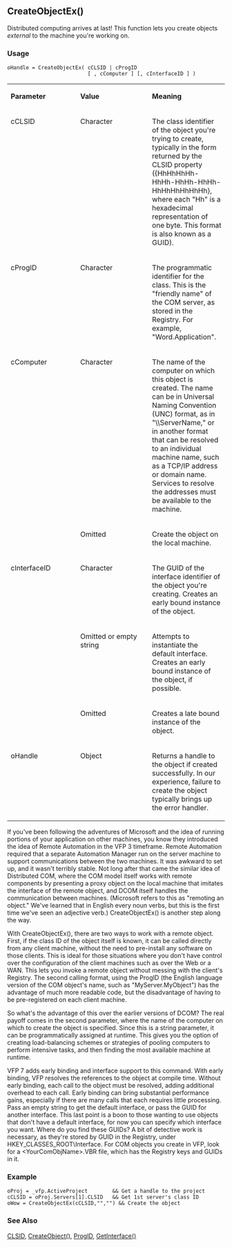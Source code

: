 ## CreateObjectEx()

Distributed computing arrives at last! This function lets you create objects *external* to the machine you're working on.

### Usage

```foxpro
oHandle = CreateObjectEx( cCLSID | cProgID
                          [ , cComputer ] [, cInterfaceID ] )
```
<table>
<tr>
  <td width="32%" valign="top">
  <p><b>Parameter</b></p>
  </td>
  <td width=23% valign=top>
  <p><b>Value</b></p>
  </td>
  <td width=45% valign=top>
  <p><b>Meaning</b></p>
  </td>
 </tr>
<tr>
  <td width="32%" valign="top">
  <p>cCLSID</p>
  </td>
  <td width=23% valign=top>
  <p>Character</p>
  </td>
  <td width=45% valign=top>
  <p>The class identifier of the object you're trying to create, typically in the form returned by the CLSID property ({HhHhHhHh-HhHh-HhHh-HhHh-HhHhHhHhHhHh}, where each &quot;Hh&quot; is a hexadecimal representation of one byte. This format is also known as a GUID).</p>
  </td>
 </tr>
<tr>
  <td width="32%" valign="top">
  <p>cProgID</p>
  </td>
  <td width=23% valign=top>
  <p>Character</p>
  </td>
  <td width=45% valign=top>
  <p>The programmatic identifier for the class. This is the &quot;friendly name&quot; of the COM server, as stored in the Registry. For example, &quot;Word.Application&quot;.</p>
  </td>
 </tr>
<tr>
  <td width=32% rowspan=2 valign=top>
  <p>cComputer</p>
  </td>
  <td width=23% valign=top>
  <p>Character</p>
  </td>
  <td width=45% valign=top>
  <p>The name of the computer on which this object is created. The name can be in Universal Naming Convention (UNC) format, as in &quot;\\ServerName,&quot; or in another format that can be resolved to an individual machine name, such as a TCP/IP address or domain name. Services to resolve the addresses must be available to the machine.</p>
  </td>
 </tr>
<tr>
  <td width=33% valign=top>
  <p>Omitted</p>
  </td>
  <td width=67% valign=top>
  <p>Create the object on the local machine.</p>
  </td>
 </tr>
<tr>
  <td width=32% rowspan=3 valign=top>
  <p>cInterfaceID</p>
  </td>
  <td width=23% valign=top>
  <p>Character</p>
  </td>
  <td width=45% valign=top>
  <p>The GUID of the interface identifier of the object you're creating. Creates an early bound instance of the object.</p>
  </td>
 </tr>
<tr>
  <td width=33% valign=top>
  <p>Omitted or empty string</p>
  </td>
  <td width=67% valign=top>
  <p>Attempts to instantiate the default interface. Creates an early bound instance of the object, if possible.</p>
  </td>
 </tr>
<tr>
  <td width=33% valign=top>
  <p>Omitted</p>
  </td>
  <td width=67% valign=top>
  <p>Creates a late bound instance of the object.</p>
  </td>
 </tr>
<tr>
  <td width="32%" valign="top">
  <p>oHandle</p>
  </td>
  <td width=23% valign=top>
  <p>Object</p>
  </td>
  <td width=45% valign=top>
  <p>Returns a handle to the object if created successfully. In our experience, failure to create the object typically brings up the error handler.</p>
  </td>
 </tr>
</table>

If you've been following the adventures of Microsoft and the idea of running portions of your application on other machines, you know they introduced the idea of Remote Automation in the VFP 3 timeframe. Remote Automation required that a separate Automation Manager run on the server machine to support communications between the two machines. It was awkward to set up, and it wasn't terribly stable. Not long after that came the similar idea of Distributed COM, where the COM model itself works with remote components by presenting a proxy object on the local machine that imitates the interface of the remote object, and DCOM itself handles the communication between machines. (Microsoft refers to this as "remoting an object." We've learned that in English every noun verbs, but this is the first time we've seen an adjective verb.) CreateObjectEx() is another step along the way.

With CreateObjectEx(), there are two ways to work with a remote object. First, if the class ID of the object itself is known, it can be called directly from any client machine, without the need to pre-install any software on those clients. This is ideal for those situations where you don't have control over the configuration of the client machines such as over the Web or a WAN. This lets you invoke a remote object without messing with the client's Registry. The second calling format, using the ProgID (the English language version of the COM object's name, such as "MyServer.MyObject") has the advantage of much more readable code, but the disadvantage of having to be pre-registered on each client machine.

So what's the advantage of this over the earlier versions of DCOM? The real payoff comes in the second parameter, where the name of the computer on which to create the object is specified. Since this is a string parameter, it can be programmatically assigned at runtime. This gives you the option of creating load-balancing schemes or strategies of pooling computers to perform intensive tasks, and then finding the most available machine at runtime.

VFP 7 adds early binding and interface support to this command. With early binding, VFP resolves the references to the object at compile time. Without early binding, each call to the object must be resolved, adding additional overhead to each call. Early binding can bring substantial performance gains, especially if there are many calls that each requires little processing. Pass an empty string to get the default interface, or pass the GUID for another interface. This last point is a boon to those wanting to use objects that don't have a default interface, for now you can specify which interface you want. Where do you find these GUIDs? A bit of detective work is necessary, as they're stored by GUID in the Registry, under HKEY_CLASSES_ROOT\Interface. For COM objects you create in VFP, look for a &lt;YourComObjName&gt;.VBR file, which has the Registry keys and GUIDs in it.

### Example

```foxpro
oProj = _vfp.ActiveProject        && Get a handle to the project
cCLSID = oProj.Servers[1].CLSID   && Get 1st server's class ID
oWow = CreateObjectEx(cCLSID,"","") && Create the object
```
### See Also

[CLSID](s4g757.md), [CreateObject()](s4g347.md), [ProgID](s4g759.md), [GetInterface()](s4g866.md)